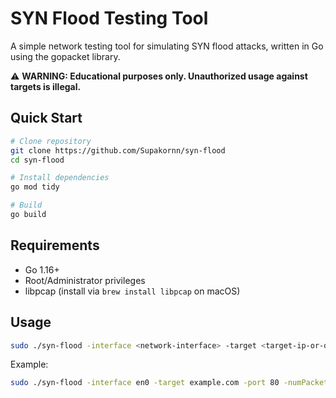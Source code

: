 # SYN Flood Testing Tool

A simple network testing tool for simulating SYN flood attacks, written in Go using the gopacket library.

⚠️ **WARNING: Educational purposes only. Unauthorized usage against targets is illegal.**

## Quick Start

```bash
# Clone repository
git clone https://github.com/Supakornn/syn-flood
cd syn-flood

# Install dependencies
go mod tidy

# Build
go build
```

## Requirements

- Go 1.16+
- Root/Administrator privileges
- libpcap (install via `brew install libpcap` on macOS)

## Usage

```bash
sudo ./syn-flood -interface <network-interface> -target <target-ip-or-domain> -port <target-port> -numPackets <number-of-packets>
```

Example:

```bash
sudo ./syn-flood -interface en0 -target example.com -port 80 -numPackets 1000
```
